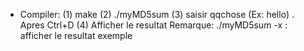 * Compiler:
(1) make
(2) ./myMD5sum 
(3) saisir qqchose (Ex: hello) . Apres Ctrl+D
(4) Afficher le resultat
Remarque: ./myMD5sum -x : afficher le resultat exemple

